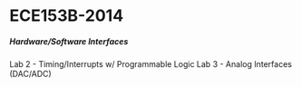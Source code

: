 # ECE153B-2014
##### Hardware/Software Interfaces


Lab 2 - Timing/Interrupts w/ Programmable Logic
Lab 3 - Analog Interfaces (DAC/ADC)
